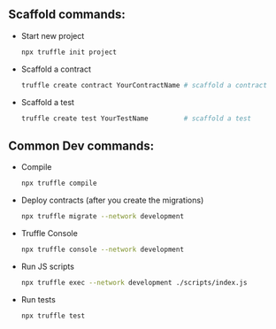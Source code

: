 ## Scaffold commands:

-  Start new project
	```bash
	npx truffle init project
	```
    
- Scaffold a contract
	```bash
	truffle create contract YourContractName # scaffold a contract
	```
    
- Scaffold a test
	```bash
	truffle create test YourTestName         # scaffold a test
	```

## Common Dev commands:
- Compile
	```bash
	npx truffle compile
	```
	
- Deploy contracts (after you create the migrations)
	```bash
	npx truffle migrate --network development
	```
	
- Truffle Console
	```bash
	npx truffle console --network development
	```
	
- Run JS scripts
	```bash
	npx truffle exec --network development ./scripts/index.js
	```
	
- Run tests
	```bash
	npx truffle test
	```
